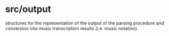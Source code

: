 # src/output

structures for the representation of the output of the parsing procedure and conversion into
music transcription results (i.e. music notation).



